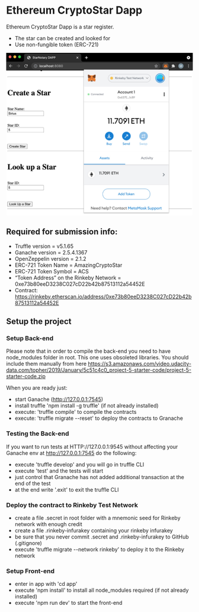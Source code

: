 # Ethereum CryptoStar Dapp

Ethereum CryptoStar Dapp is a star register.

- The star can be created and looked for
- Use non-fungible token (ERC-721)

![star-dapp](res/star-dapp.jpg)

## Required for submission info:

- Truffle version = v5.1.65
- Ganache version = 2.5.4.1367
- OpenZeppelin version = 2.1.2
- ERC-721 Token Name = AmazingCryptoStar
- ERC-721 Token Symbol = ACS
- “Token Address” on the Rinkeby Network = 0xe73b80eeD3238C027cD22b42b87513112a54452E
- Contract: https://rinkeby.etherscan.io/address/0xe73b80eeD3238C027cD22b42b87513112a54452E

## Setup the project

### Setup Back-end

Please note that in order to compile the back-end you need to have node_modules folder in root.
This one uses obsoleted libraries. You should include them manually from here https://s3.amazonaws.com/video.udacity-data.com/topher/2019/January/5c51c4c0_project-5-starter-code/project-5-starter-code.zip

When you are ready just:
- start Ganache (http://127.0.0.1:7545)
- install truffle 'npm install -g truffle' (if not already installed)
- execute: 'truffle compile' to compile the contracts
- execute: 'truffle migrate --reset' to deploy the contracts to Granache

### Testing the Back-end

If you want to run tests at HTTP://127.0.0.1:9545 without affecting your Ganache env at http://127.0.0.1:7545 do the following:
- execute 'truffle develop' and you will go in truffle CLI
- execute 'test' and the tests will start
- just control that Granache has not added additional transaction at the end of the test
- at the end write '.exit' to exit the truffle CLI

### Deploy the contract to Rinkeby Test Network

- create a file .secret in root folder with a mnemonic seed for Rinkeby network with enough credit
- create a file .rinkeby-infurakey containing your rinkeby infurakey  
- be sure that you never commit .secret and .rinkeby-infurakey to GitHub (.gitignore)
- execute 'truffle migrate --network rinkeby' to deploy it to the Rinkeby network

### Setup Front-end

- enter in app with 'cd app'
- execute 'npm install' to install all node_modules required (if not already installed)
- execute 'npm run dev' to start the front-end
